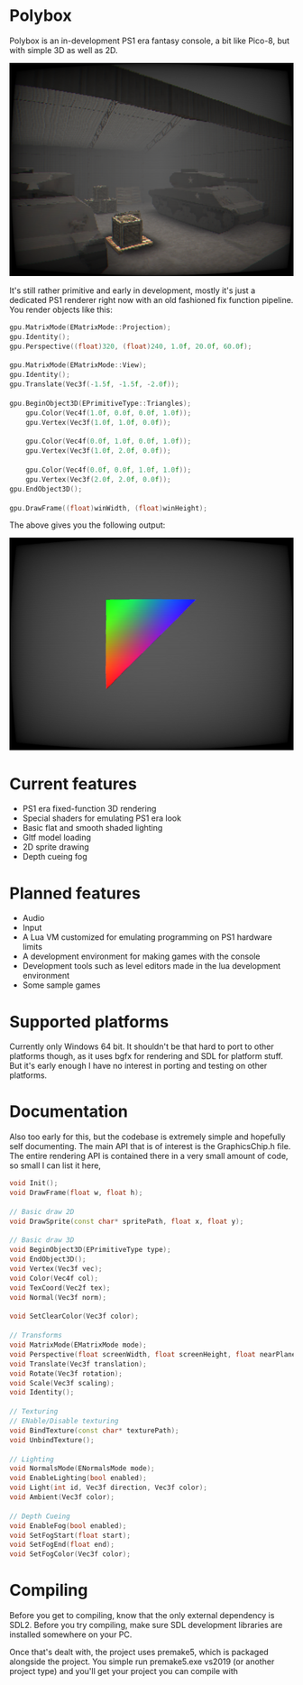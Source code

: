 # Polybox

Polybox is an in-development PS1 era fantasy console, a bit like Pico-8, but with simple 3D as well as 2D.

![polybox render](ReadmeImage.png)

It's still rather primitive and early in development, mostly it's just a dedicated PS1 renderer right now with an old fashioned fix function pipeline. You render objects like this:

```cpp
gpu.MatrixMode(EMatrixMode::Projection);
gpu.Identity();
gpu.Perspective((float)320, (float)240, 1.0f, 20.0f, 60.0f);

gpu.MatrixMode(EMatrixMode::View);
gpu.Identity();
gpu.Translate(Vec3f(-1.5f, -1.5f, -2.0f));

gpu.BeginObject3D(EPrimitiveType::Triangles);
    gpu.Color(Vec4f(1.0f, 0.0f, 0.0f, 1.0f));
    gpu.Vertex(Vec3f(1.0f, 1.0f, 0.0f));

    gpu.Color(Vec4f(0.0f, 1.0f, 0.0f, 1.0f));
    gpu.Vertex(Vec3f(1.0f, 2.0f, 0.0f));

    gpu.Color(Vec4f(0.0f, 0.0f, 1.0f, 1.0f));
    gpu.Vertex(Vec3f(2.0f, 2.0f, 0.0f));
gpu.EndObject3D();

gpu.DrawFrame((float)winWidth, (float)winHeight);
```

The above gives you the following output:

![polybox render](ReadmeImage2.png)

# Current features

- PS1 era fixed-function 3D rendering
- Special shaders for emulating PS1 era look
- Basic flat and smooth shaded lighting
- Gltf model loading
- 2D sprite drawing
- Depth cueing fog

# Planned features

- Audio
- Input
- A Lua VM customized for emulating programming on PS1 hardware limits
- A development environment for making games with the console
- Development tools such as level editors made in the lua development environment
- Some sample games

# Supported platforms

Currently only Windows 64 bit. It shouldn't be that hard to port to other platforms though, as it uses bgfx for rendering and SDL for platform stuff. But it's early enough I have no interest in porting and testing on other platforms.

# Documentation

Also too early for this, but the codebase is extremely simple and hopefully self documenting. The main API that is of interest is the GraphicsChip.h file. The entire rendering API is contained there in a very small amount of code, so small I can list it here,

```cpp
void Init();
void DrawFrame(float w, float h);

// Basic draw 2D
void DrawSprite(const char* spritePath, float x, float y);

// Basic draw 3D
void BeginObject3D(EPrimitiveType type);
void EndObject3D();
void Vertex(Vec3f vec);
void Color(Vec4f col);
void TexCoord(Vec2f tex);
void Normal(Vec3f norm);

void SetClearColor(Vec3f color);

// Transforms
void MatrixMode(EMatrixMode mode);
void Perspective(float screenWidth, float screenHeight, float nearPlane, float farPlane, float fov);
void Translate(Vec3f translation);
void Rotate(Vec3f rotation);
void Scale(Vec3f scaling);
void Identity();

// Texturing
// ENable/Disable texturing
void BindTexture(const char* texturePath);
void UnbindTexture();

// Lighting
void NormalsMode(ENormalsMode mode);
void EnableLighting(bool enabled);
void Light(int id, Vec3f direction, Vec3f color);
void Ambient(Vec3f color);

// Depth Cueing
void EnableFog(bool enabled);
void SetFogStart(float start);
void SetFogEnd(float end);
void SetFogColor(Vec3f color);
```


# Compiling

Before you get to compiling, know that the only external dependency is SDL2. Before you try compiling, make sure SDL development libraries are installed somewhere on your PC.

Once that's dealt with, the project uses premake5, which is packaged alongside the project. You simple run premake5.exe vs2019 (or another project type) and you'll get your project you can compile with
